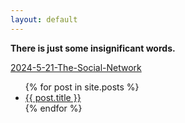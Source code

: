 ```yaml
---
layout: default
---
```

**There is just some insignificant words.**

[2024-5-21-The-Social-Network](./_posts/2024-5-21-The-Social-Network.md)

<ul>
  {% for post in site.posts %}
    <li>
        <a href="{{ post.url }}">{{ post.title }}</a>
    </li>
    {% endfor %}
</ul>
